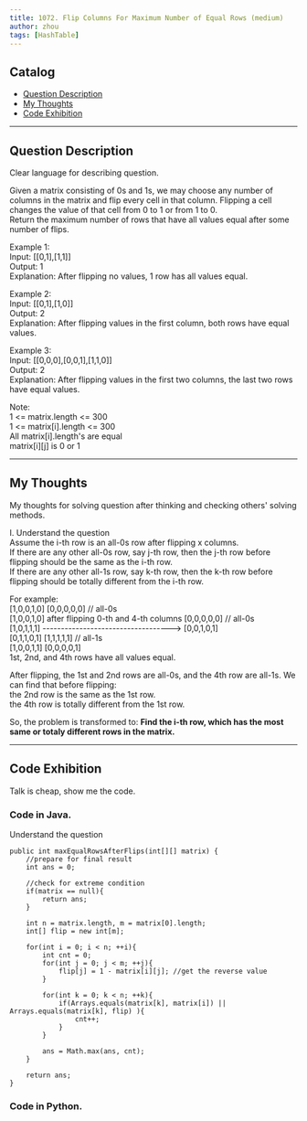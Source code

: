 ```yaml
---
title: 1072. Flip Columns For Maximum Number of Equal Rows (medium)                   
author: zhou      
tags: [HashTable]            
---
```


       

## Catalog  
+ [Question Description](#partI)
+ [My Thoughts](#partII)
+ [Code Exhibition](#partIII)

----------------------------------

## Question Description
Clear language for describing question.    

Given a matrix consisting of 0s and 1s, we may choose any number of columns in the matrix and flip every cell in that column.  Flipping a cell changes the value of that cell from 0 to 1 or from 1 to 0.     
Return the maximum number of rows that have all values equal after some number of flips.     

Example 1:     
Input: [[0,1],[1,1]]    
Output: 1    
Explanation: After flipping no values, 1 row has all values equal.     

Example 2:    
Input: [[0,1],[1,0]]    
Output: 2    
Explanation: After flipping values in the first column, both rows have equal values.     

Example 3:    
Input: [[0,0,0],[0,0,1],[1,1,0]]   
Output: 2    
Explanation: After flipping values in the first two columns, the last two rows have equal values.     

Note:    
1 <= matrix.length <= 300   
1 <= matrix[i].length <= 300    
All matrix[i].length's are equal    
matrix[i][j] is 0 or 1     


----------------------------------

## My Thoughts
My thoughts for solving question after thinking and checking others' solving methods.        

I. Understand the question    
Assume the i-th row is an all-0s row after flipping x columns.    
If there are any other all-0s row, say j-th row, then the j-th row before flipping should be the same as the i-th row.    
If there are any other all-1s row, say k-th row, then the k-th row before flipping should be totally different from the i-th row.     

For example:     
 [1,0,0,1,0]                                         [0,0,0,0,0]  // all-0s   
 [1,0,0,1,0]  after flipping 0-th and 4-th columns   [0,0,0,0,0]  // all-0s   
 [1,0,1,1,1] ----------------------------------->    [0,0,1,0,1]   
 [0,1,1,0,1]                                         [1,1,1,1,1]  // all-1s    
 [1,0,0,1,1]                                         [0,0,0,0,1]     
1st, 2nd, and 4th rows have all values equal.      

After flipping, the 1st and 2nd rows are all-0s, and the 4th row are all-1s. We can find that before flipping:    
the 2nd row is the same as the 1st row.    
the 4th row is totally different from the 1st row.      

So, the problem is transformed to: <b> Find the i-th row, which has the most same or totaly different rows in the matrix. </b>           






----------------------------------

## Code Exhibition
Talk is cheap, show me the code.    
### Code in Java.     
Understand the question    

    public int maxEqualRowsAfterFlips(int[][] matrix) {
        //prepare for final result
        int ans = 0;
        
        //check for extreme condition
        if(matrix == null){
            return ans;
        }
        
        int n = matrix.length, m = matrix[0].length;
        int[] flip = new int[m];
        
        for(int i = 0; i < n; ++i){
            int cnt = 0;
            for(int j = 0; j < m; ++j){
                flip[j] = 1 - matrix[i][j]; //get the reverse value    
            }
            
            for(int k = 0; k < n; ++k){
                if(Arrays.equals(matrix[k], matrix[i]) || Arrays.equals(matrix[k], flip) ){
                    cnt++;
                }
            }
            
            ans = Math.max(ans, cnt);
        }
        
        return ans;
    }


### Code in Python.   




